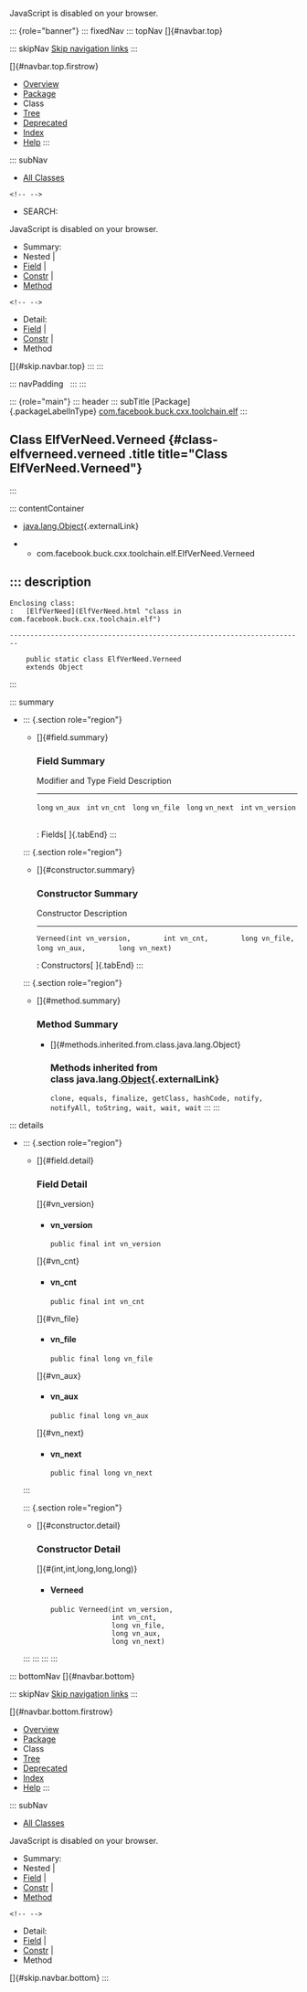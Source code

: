 <div>

JavaScript is disabled on your browser.

</div>

::: {role="banner"}
::: fixedNav
::: topNav
[]{#navbar.top}

::: skipNav
[Skip navigation links](#skip.navbar.top "Skip navigation links")
:::

[]{#navbar.top.firstrow}

-   [Overview](../../../../../../index.html)
-   [Package](package-summary.html)
-   Class
-   [Tree](package-tree.html)
-   [Deprecated](../../../../../../deprecated-list.html)
-   [Index](../../../../../../index-all.html)
-   [Help](../../../../../../help-doc.html)
:::

::: subNav
-   [All Classes](../../../../../../allclasses.html)

```{=html}
<!-- -->
```
-   SEARCH:

<div>

<div>

JavaScript is disabled on your browser.

</div>

</div>

<div>

-   Summary: 
-   Nested \| 
-   [Field](#field.summary) \| 
-   [Constr](#constructor.summary) \| 
-   [Method](#method.summary)

```{=html}
<!-- -->
```
-   Detail: 
-   [Field](#field.detail) \| 
-   [Constr](#constructor.detail) \| 
-   Method

</div>

[]{#skip.navbar.top}
:::
:::

::: navPadding
 
:::
:::

::: {role="main"}
::: header
::: subTitle
[Package]{.packageLabelInType} [com.facebook.buck.cxx.toolchain.elf](package-summary.html)
:::

## Class ElfVerNeed.Verneed {#class-elfverneed.verneed .title title="Class ElfVerNeed.Verneed"}
:::

::: contentContainer
-   [java.lang.Object](http://docs.oracle.com/javase/7/docs/api/java/lang/Object.html?is-external=true "class or interface in java.lang"){.externalLink}

-   -   com.facebook.buck.cxx.toolchain.elf.ElfVerNeed.Verneed

::: description
-   

    Enclosing class:
    :   [ElfVerNeed](ElfVerNeed.html "class in com.facebook.buck.cxx.toolchain.elf")

    ------------------------------------------------------------------------

        public static class ElfVerNeed.Verneed
        extends Object
:::

::: summary
-   ::: {.section role="region"}
    -   []{#field.summary}

        ### Field Summary

          Modifier and Type   Field          Description
          ------------------- -------------- -------------
          `long`              `vn_aux`        
          `int`               `vn_cnt`        
          `long`              `vn_file`       
          `long`              `vn_next`       
          `int`               `vn_version`    

          : Fields[ ]{.tabEnd}
    :::

    ::: {.section role="region"}
    -   []{#constructor.summary}

        ### Constructor Summary

          Constructor                                                                                                  Description
          ------------------------------------------------------------------------------------------------------------ -------------
          `Verneed​(int vn_version,        int vn_cnt,        long vn_file,        long vn_aux,        long vn_next)`    

          : Constructors[ ]{.tabEnd}
    :::

    ::: {.section role="region"}
    -   []{#method.summary}

        ### Method Summary

        -   []{#methods.inherited.from.class.java.lang.Object}

            ### Methods inherited from class java.lang.[Object](http://docs.oracle.com/javase/7/docs/api/java/lang/Object.html?is-external=true "class or interface in java.lang"){.externalLink}

            `clone, equals, finalize, getClass, hashCode, notify, notifyAll, toString, wait, wait, wait`
    :::
:::

::: details
-   ::: {.section role="region"}
    -   []{#field.detail}

        ### Field Detail

        []{#vn_version}

        -   #### vn_version

                public final int vn_version

        []{#vn_cnt}

        -   #### vn_cnt

                public final int vn_cnt

        []{#vn_file}

        -   #### vn_file

                public final long vn_file

        []{#vn_aux}

        -   #### vn_aux

                public final long vn_aux

        []{#vn_next}

        -   #### vn_next

                public final long vn_next
    :::

    ::: {.section role="region"}
    -   []{#constructor.detail}

        ### Constructor Detail

        []{#<init>(int,int,long,long,long)}

        -   #### Verneed

                public Verneed​(int vn_version,
                               int vn_cnt,
                               long vn_file,
                               long vn_aux,
                               long vn_next)
    :::
:::
:::
:::

::: bottomNav
[]{#navbar.bottom}

::: skipNav
[Skip navigation links](#skip.navbar.bottom "Skip navigation links")
:::

[]{#navbar.bottom.firstrow}

-   [Overview](../../../../../../index.html)
-   [Package](package-summary.html)
-   Class
-   [Tree](package-tree.html)
-   [Deprecated](../../../../../../deprecated-list.html)
-   [Index](../../../../../../index-all.html)
-   [Help](../../../../../../help-doc.html)
:::

::: subNav
-   [All Classes](../../../../../../allclasses.html)

<div>

<div>

JavaScript is disabled on your browser.

</div>

</div>

<div>

-   Summary: 
-   Nested \| 
-   [Field](#field.summary) \| 
-   [Constr](#constructor.summary) \| 
-   [Method](#method.summary)

```{=html}
<!-- -->
```
-   Detail: 
-   [Field](#field.detail) \| 
-   [Constr](#constructor.detail) \| 
-   Method

</div>

[]{#skip.navbar.bottom}
:::
